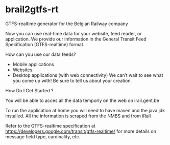 # brail2gtfs-rt
GTFS-realtime generator for the Belgian Railway company

Now you can use real-time data for your website, feed reader, or application. We provide our information in the General Transit Feed Specification (GTFS-realtime) format.

How can you use our data feeds?

- Mobile applications
- Websites
- Desktop applications (with web connectivity)
We can’t wait to see what you come up with! Be sure to tell us about your creation.


How Do I Get Started ?

You will be able to acces all the data  temporly on the web on irail.gent.be

To run the application at home you will need to have maven and the java jdk installed. 
All the information is scraped from the NMBS and from iRail




Refer to the GTFS-realtime specification at https://developers.google.com/transit/gtfs-realtime/ for more
details on message field type, cardinality, etc. 